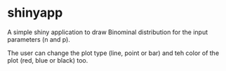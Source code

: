shinyapp
========

A simple shiny application to draw Binominal distribution for the input parameters (n and p). 

The user can change the plot type (line, point or bar) and teh color of the plot (red, blue or black) too.

